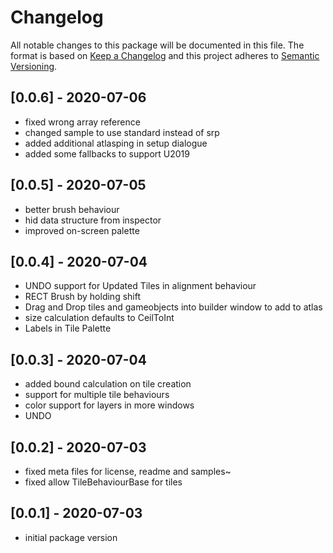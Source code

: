 # Changelog
All notable changes to this package will be documented in this file.
The format is based on [Keep a Changelog](http://keepachangelog.com/en/1.0.0/) and this project adheres to [Semantic Versioning](http://semver.org/spec/v2.0.0.html).

## [0.0.6] - 2020-07-06
- fixed wrong array reference
- changed sample to use standard instead of srp
- added additional atlasping in setup dialogue
- added some fallbacks to support U2019 

## [0.0.5] - 2020-07-05
- better brush behaviour
- hid data structure from inspector
- improved on-screen palette

## [0.0.4] - 2020-07-04
- UNDO support for Updated Tiles in alignment behaviour
- RECT Brush by holding shift
- Drag and Drop tiles and gameobjects into builder window to add to atlas
- size calculation defaults to CeilToInt
- Labels in Tile Palette

## [0.0.3] - 2020-07-04
- added bound calculation on tile creation
- support for multiple tile behaviours
- color support for layers in more windows
- UNDO

## [0.0.2] - 2020-07-03
- fixed meta files for license, readme and samples~
- fixed allow TileBehaviourBase for tiles

## [0.0.1] - 2020-07-03
- initial package version